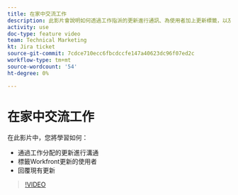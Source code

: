 ```yaml
---
title: 在家中交流工作
description: 此影片會說明如何透過工作指派的更新進行通訊、為使用者加上更新標籤，以及回覆現有更新。
activity: use
doc-type: feature video
team: Technical Marketing
kt: Jira ticket
source-git-commit: 7cdce710ecc6fbcdccfe147a40623dc96f07ed2c
workflow-type: tm+mt
source-wordcount: '54'
ht-degree: 0%

---
```


# 在家中交流工作

在此影片中，您將學習如何：

* 通過工作分配的更新進行溝通
* 標籤Workfront更新的使用者
* 回覆現有更新

>[!VIDEO](https://video.tv.adobe.com/v/335102/?quality=12)
